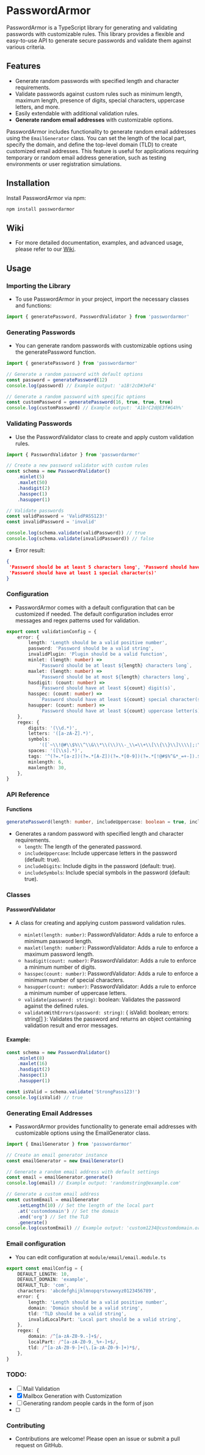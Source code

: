 # PasswordArmor

PasswordArmor is a TypeScript library for generating and validating passwords with customizable rules. This library provides a flexible and easy-to-use API to generate secure passwords and validate them against various criteria.

## Features

- Generate random passwords with specified length and character requirements.
- Validate passwords against custom rules such as minimum length, maximum length, presence of digits, special characters, uppercase letters, and more.
- Easily extendable with additional validation rules.
- **Generate random email addresses** with customizable options.

PasswordArmor includes functionality to generate random email addresses using the `EmailGenerator` class. You can set the length of the local part, specify the domain, and define the top-level domain (TLD) to create customized email addresses. This feature is useful for applications requiring temporary or random email address generation, such as testing environments or user registration simulations.

## Installation

Install PasswordArmor via npm:

```bash
npm install passwordarmor
```

## Wiki

- For more detailed documentation, examples, and advanced usage, please refer to our [Wiki](https://github.com/bbroklyn/passwordarmor/wiki).

## Usage

### Importing the Library

- To use PasswordArmor in your project, import the necessary classes and functions:

```ts
import { generatePassword, PasswordValidator } from 'passwordarmor'
```

### Generating Passwords

- You can generate random passwords with customizable options using the generatePassword function.

```ts
import { generatePassword } from 'passwordarmor'

// Generate a random password with default options
const password = generatePassword(12)
console.log(password) // Example output: 'a1B!2cD#3eF4'

// Generate a random password with specific options
const customPassword = generatePassword(16, true, true, true)
console.log(customPassword) // Example output: 'A1b!C2d@E3f#G4h%'
```

### Validating Passwords

- Use the PasswordValidator class to create and apply custom validation rules.

```ts
import { PasswordValidator } from 'passwordarmor'

// Create a new password validator with custom rules
const schema = new PasswordValidator()
	.minlet(5)
	.maxlet(50)
	.hasdigit(2)
	.hasspec(1)
	.hasupper(1)

// Validate passwords
const validPassword = 'ValidPASS123!'
const invalidPassword = 'invalid'

console.log(schema.validate(validPassword)) // true
console.log(schema.validate(invalidPassword)) // false
```

- Error result:

```json
{
 'Password should be at least 5 characters long', 'Password should have at least 2 digit(s)', 'Password should have at least 1 uppercase letter(s)',
 'Password should have at least 1 special character(s)'
}
```

### Configuration

- PasswordArmor comes with a default configuration that can be customized if needed. The default configuration includes error messages and regex patterns used for validation.

```ts
export const validationConfig = {
	error: {
		length: 'Length should be a valid positive number',
		password: 'Password should be a valid string',
		invalidPlugin: 'Plugin should be a valid function',
		minlet: (length: number) =>
			`Password should be at least ${length} characters long`,
		maxlet: (length: number) =>
			`Password should be at most ${length} characters long`,
		hasdigit: (count: number) =>
			`Password should have at least ${count} digit(s)`,
		hasspec: (count: number) =>
			`Password should have at least ${count} special character(s)`,
		hasupper: (count: number) =>
			`Password should have at least ${count} uppercase letter(s)`,
	},
	regex: {
		digits: '(\\d.*)',
		letters: '([a-zA-Z].*)',
		symbols:
			'([`~\\!@#\\$%\\^\\&\\*\\(\\)\\-_\\=\\+\\[\\{\\}\\]\\\\|;:\\\'",<.>\\/\\?€£¥₹§±].*)',
		spaces: '([\\s].*)',
		tags: '^(?=.*[a-z])(?=.*[A-Z])(?=.*[0-9])(?=.*[!@#$%^&*_=+-]).$',
		minlength: 6,
		maxlength: 30,
	},
}
```

### API Reference

#### Functions

```ts
generatePassword(length: number, includeUppercase: boolean = true, includeDigits: boolean = true, includeSymbols: boolean = true): string
```

- Generates a random password with specified length and character requirements.
  - `length`: The length of the generated password.
  - `includeUppercase`: Include uppercase letters in the password (default: true).
  - `includeDigits`: Include digits in the password (default: true).
  - `includeSymbols`: Include special symbols in the password (default: true).

### Classes

#### PasswordValidator

- A class for creating and applying custom password validation rules.

  - `minlet(length: number)`: PasswordValidator: Adds a rule to enforce a minimum password length.
  - `maxlet(length: number)`: PasswordValidator: Adds a rule to enforce a maximum password length.
  - `hasdigit(count: number)`: PasswordValidator: Adds a rule to enforce a minimum number of digits.
  - `hasspec(count: number)`: PasswordValidator: Adds a rule to enforce a minimum number of special characters.
  - `hasupper(count: number)`: PasswordValidator: Adds a rule to enforce a minimum number of uppercase letters.
  - `validate(password: string)`: boolean: Validates the password against the defined rules.
  - `validateWithErrors(password: string)`: { isValid: boolean; errors: string[] }: Validates the password and returns an object containing validation result and error messages.

#### Example:

```ts
const schema = new PasswordValidator()
	.minlet(8)
	.maxlet(16)
	.hasdigit(2)
	.hasspec(1)
	.hasupper(1)

const isValid = schema.validate('StrongPass123!')
console.log(isValid) // true
```

### Generating Email Addresses

- PasswordArmor provides functionality to generate email addresses with customizable options using the EmailGenerator class.

```ts
import { EmailGenerator } from 'passwordarmor'

// Create an email generator instance
const emailGenerator = new EmailGenerator()

// Generate a random email address with default settings
const email = emailGenerator.generate()
console.log(email) // Example output: 'randomstring@example.com'

// Generate a custom email address
const customEmail = emailGenerator
	.setLength(10) // Set the length of the local part
	.at('customdomain') // Set the domain
	.end('org') // Set the TLD
	.generate()
console.log(customEmail) // Example output: 'custom1234@customdomain.org'
```

### Email configuration

- You can edit configuration at `module/email/email.module.ts`

```ts
export const emailConfig = {
	DEFAULT_LENGTH: 10,
	DEFAULT_DOMAIN: 'example',
	DEFAULT_TLD: 'com',
	characters: 'abcdefghijklmnopqrstuvwxyz0123456789',
	error: {
		length: 'Length should be a valid positive number',
		domain: 'Domain should be a valid string',
		tld: 'TLD should be a valid string',
		invalidLocalPart: 'Local part should be a valid string',
	},
	regex: {
		domain: /^[a-zA-Z0-9.-]+$/,
		localPart: /^[a-zA-Z0-9._%+-]+$/,
		tld: /^[a-zA-Z0-9-]+(\.[a-zA-Z0-9-]+)*$/,
	},
}
```

### TODO:

- [ ] Mail Validation
- [x] Mailbox Generation with Customization
- [ ] Generating random people cards in the form of json
- [ ]

### Contributing

- Contributions are welcome! Please open an issue or submit a pull request on GitHub.
